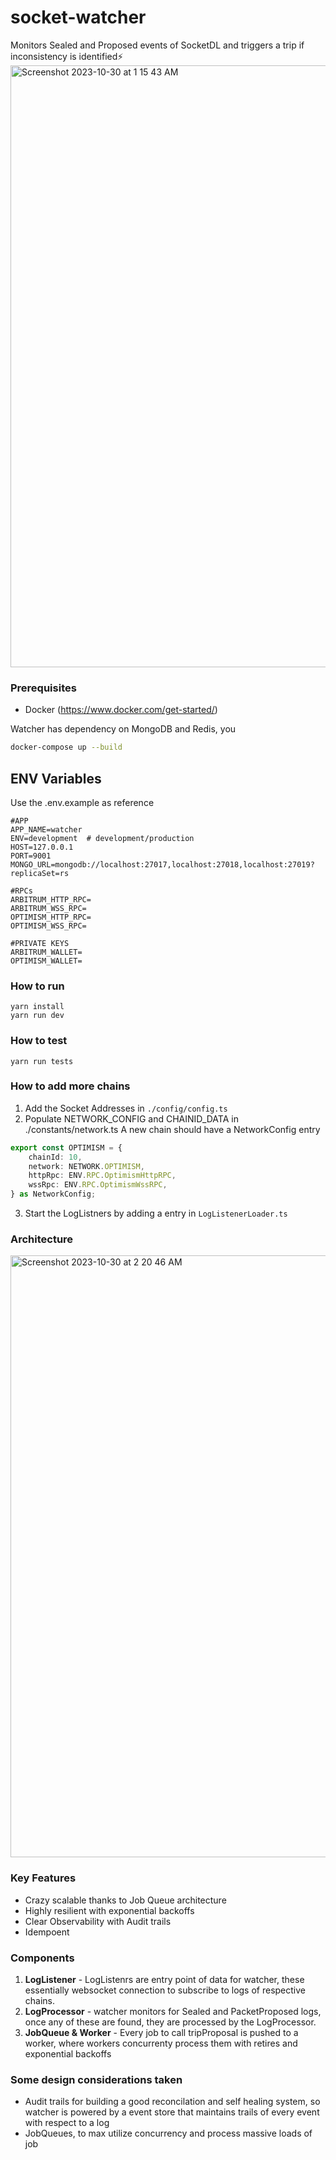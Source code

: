 # socket-watcher
Monitors Sealed and Proposed events of SocketDL and triggers a trip if inconsistency is identified⚡
<img width="963" alt="Screenshot 2023-10-30 at 1 15 43 AM" src="https://github.com/saranonearth/watcher/assets/44068102/db9db4ad-d67b-41d4-bdfb-92a2c57f01d7">

### Prerequisites
* Docker (https://www.docker.com/get-started/)
  
Watcher has dependency on MongoDB and Redis, you  
  ```sh
  docker-compose up --build
  ```

## ENV Variables
Use the .env.example as reference
```
#APP
APP_NAME=watcher
ENV=development  # development/production
HOST=127.0.0.1
PORT=9001
MONGO_URL=mongodb://localhost:27017,localhost:27018,localhost:27019?replicaSet=rs

#RPCs
ARBITRUM_HTTP_RPC=
ARBITRUM_WSS_RPC=
OPTIMISM_HTTP_RPC=
OPTIMISM_WSS_RPC=

#PRIVATE KEYS
ARBITRUM_WALLET=
OPTIMISM_WALLET=
```
### How to run
```
yarn install
yarn run dev
```
### How to test
```
yarn run tests
```

### How to add more chains
1. Add the Socket Addresses in `./config/config.ts`
2. Populate NETWORK_CONFIG and CHAINID_DATA in ./constants/network.ts
A new chain should have a NetworkConfig entry
```ts
export const OPTIMISM = {
    chainId: 10,
    network: NETWORK.OPTIMISM,
    httpRpc: ENV.RPC.OptimismHttpRPC,
    wssRpc: ENV.RPC.OptimismWssRPC,
} as NetworkConfig;
```
3. Start the LogListners by adding a entry in `LogListenerLoader.ts`


### Architecture 
<img width="963" alt="Screenshot 2023-10-30 at 2 20 46 AM" src="https://github.com/saranonearth/watcher/assets/44068102/61933a14-3556-4fec-8dd3-aca4943c8284">

### Key Features
- Crazy scalable thanks to Job Queue architecture
- Highly resilient with exponential backoffs
- Clear Observability with Audit trails
- Idempoent 

### Components
1. **LogListener** - LogListenrs are entry point of data for watcher, these essentially websocket connection to subscribe to logs of respective chains.
2. **LogProcessor** - watcher monitors for Sealed and PacketProposed logs, once any of these are found, they are processed by the LogProcessor.
3. **JobQueue & Worker** - Every job to call tripProposal is pushed to a worker, where workers concurrenty process them with retires and exponential backoffs

### Some design considerations taken
- Audit trails for building a good reconcilation and self healing system, so watcher is powered by a event store that maintains trails of every event with respect to a log
- JobQueues, to max utilize concurrency and process massive loads of job



